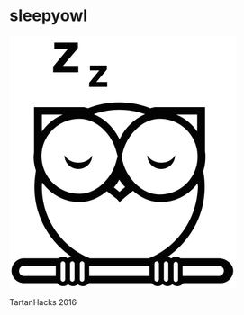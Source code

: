 # sleepyowl
![mcarranza @ the noun project](img/owl-asleep.png?raw=true "from carranza @ the noun project")

TartanHacks 2016
